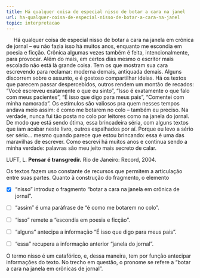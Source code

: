 ```yaml
---
title: Há qualquer coisa de especial nisso de botar a cara na janel
url: ha-qualquer-coisa-de-especial-nisso-de-botar-a-cara-na-janel
topic: interpretacao
---
```



     Há qualquer coisa de especial nisso de botar a cara na janela em crônica de jornal – eu não fazia isso há muitos anos, enquanto me escondia em poesia e ficção. Crônica algumas vezes também é feita, intencionalmente, para provocar. Além do mais, em certos dias mesmo o escritor mais escolado não está lá grande coisa. Tem os que mostram sua cara escrevendo para reclamar: moderna demais, antiquada demais. Alguns discorrem sobre o assunto, e é gostoso compartilhar ideias. Há os textos que parecem passar despercebidos, outros rendem um montão de recados: “Você escreveu exatamente o que eu sinto”, “Isso é exatamente o que falo com meus pacientes”, “É isso que digo para meus pais”, “Comentei com minha namorada”. Os estímulos são valiosos pra quem nesses tempos andava meio assim: é como me botarem no colo – também eu preciso. Na verdade, nunca fui tão posta no colo por leitores como na janela do jornal. De modo que está sendo ótima, essa brincadeira séria, com alguns textos que iam acabar neste livro, outros espalhados por aí. Porque eu levo a sério ser sério... mesmo quando parece que estou brincando: essa é uma das maravilhas de escrever. Como escrevi há muitos anos e continua sendo a minha verdade: palavras são meu jeito mais secreto de calar.

LUFT, L. **Pensar é transgredir.** Rio de Janeiro: Record, 2004.

Os textos fazem uso constante de recursos que permitem a articulação entre suas partes. Quanto à construção do fragmento, o elemento



- [x] “nisso” introduz o fragmento “botar a cara na janela em crônica de jornal”.
- [ ] “assim” é uma paráfrase de “é como me botarem no colo”.
- [ ] “isso” remete a “escondia em poesia e ficção”.
- [ ] “alguns” antecipa a informação “É isso que digo para meus pais”.
- [ ] “essa” recupera a informação anterior “janela do jornal”.


O termo nisso é um catafórico, e, dessa maneira, tem por função antecipar informações do texto. No trecho em questão, o pronome se refere a “botar a cara na janela em crônicas de jornal”.
